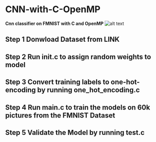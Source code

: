 # CNN-with-C-OpenMP
**Cnn classifier on FMNIST with C and OpenMP**
![alt text](https://drive.google.com/file/d/1BFzY1gG26RQIeqwwUU5UfQ6c2I9y1g2D/view?usp=sharing)
## Step 1 Donwload Dataset from LINK ## 
## Step 2 Run init.c to assign random weights to model ##
## Step 3 Convert training labels to one-hot-encoding by running one_hot_encoding.c ##
## Step 4 Run main.c to train the models on 60k pictures from the FMNIST Dataset ##
## Step 5 Validate the Model by running test.c ##
